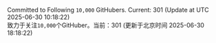 Committed to Following `10,000` GitHubers. Current: <!-- FOLLOWING_COUNT -->301<!-- FOLLOWING_COUNT --> (Update at UTC <!-- LAST_UPDATED -->2025-06-30 10:18:22<!-- LAST_UPDATED -->)<br>
致力于关注`10,000`个GitHuber。当前：<!-- FOLLOWING_COUNT -->301<!-- FOLLOWING_COUNT --> (更新于北京时间 <!-- LAST_UPDATED_CST -->2025-06-30 18:18:22<!-- LAST_UPDATED_CST -->)

